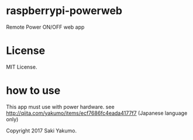 # raspberrypi-powerweb
Remote Power ON/OFF web app

# License
MIT License.

# how to use
This app must use with power hardware.
see http://qiita.com/yakumo/items/ecf7686fc4eada4177f7 (Japanese language only)

Copyright 2017 Saki Yakumo.
